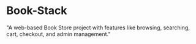 # Book-Stack
"A web-based Book Store project with features like browsing, searching, cart, checkout, and admin management."

